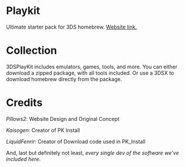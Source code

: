 # Playkit
Ultimate starter pack for 3DS homebrew.
[Website link.](https://pillows2.github.io/3dsplaykit)

# Collection

3DSPlayKit includes emulators, games, tools, and more. You can either download a zipped package, with all tools included. Or use a 3DSX to download homebrew directly from the package.

# Credits

*Pillows2*: Website Design and Original Concept

*Kaisogen*: Creator of PK Install

*LiquidFenrir*: Creator of Download code used in PK_Install

And, last but definitely not least, *every single dev of the software we've included here*.
